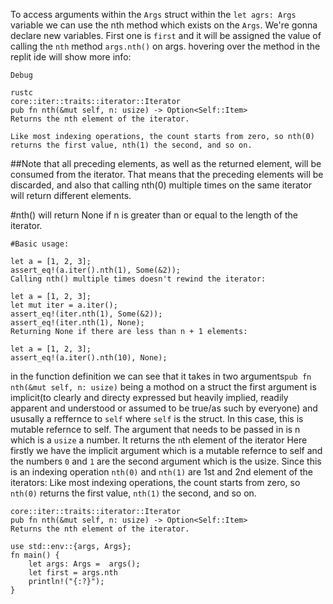 To access arguments within the `Args` struct within the `let agrs: Args` variable we can use the nth method which exists on the `Args`. We're gonna declare new variables. First one is `first` and it will be assigned the value of calling the `nth` method `args.nth()` on args. hovering over the method in the replit ide will show more info:
```this method takes 1 argument but 0 arguments were supplied
Debug

rustc
core::iter::traits::iterator::Iterator
pub fn nth(&mut self, n: usize) -> Option<Self::Item>
Returns the nth element of the iterator.

Like most indexing operations, the count starts from zero, so nth(0) returns the first value, nth(1) the second, and so on.
```

##Note that all preceding elements, as well as the returned element, will be consumed from the iterator. That means that the preceding elements will be discarded, and also that calling nth(0) multiple times on the same iterator will return different elements.

#nth() will return None if n is greater than or equal to the length of the iterator.
```Examples
#Basic usage:

let a = [1, 2, 3];
assert_eq!(a.iter().nth(1), Some(&2));
Calling nth() multiple times doesn't rewind the iterator:

let a = [1, 2, 3];
let mut iter = a.iter();
assert_eq!(iter.nth(1), Some(&2));
assert_eq!(iter.nth(1), None);
Returning None if there are less than n + 1 elements:

let a = [1, 2, 3];
assert_eq!(a.iter().nth(10), None);
```
in the function definition we can see that it takes in two arguments`pub fn nth(&mut self, n: usize)` being a mothod on a struct the first argument is implicit(to clearly and directy expressed but heavily implied, readily apparent and understood or assumed to be true/as such by everyone) and ususally a reffernce to `self` where `self` is the struct. In this case, this is mutable refernce to self. The argument that needs to be passed in is n which is a `usize`  a number. It returns the `n`th element of the iterator
Here firstly we have the implicit argument which is a mutable refernce to self and the numbers `0` and `1` are the second argument which is the usize. Since this is an indexing operation `nth(0)` and `nth(1)` are 1st and 2nd element of the iterators:
Like most indexing operations, the count starts from zero, so `nth(0)` returns the first value, `nth(1)` the second, and so on. 
```definition
core::iter::traits::iterator::Iterator
pub fn nth(&mut self, n: usize) -> Option<Self::Item>
Returns the nth element of the iterator.
```

```accessing
use std::env::{args, Args};
fn main() {
	let args: Args =  args();
	let first = args.nth
	println!("{:?}");
}
```